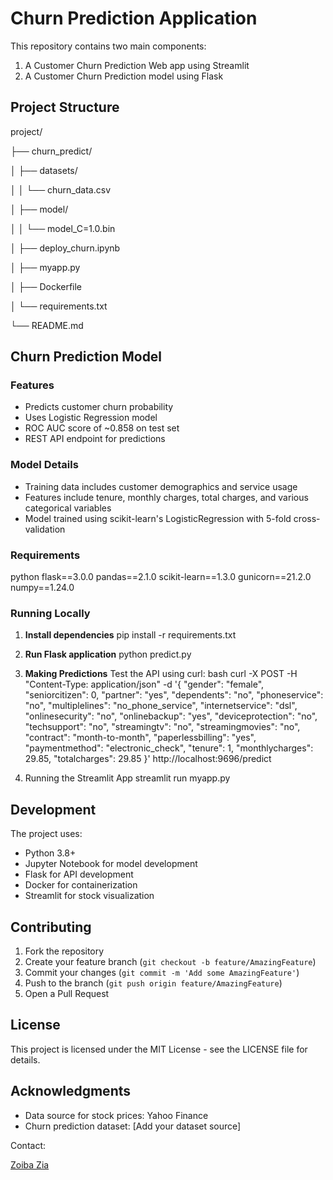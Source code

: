 # Churn Prediction Application

This repository contains two main components:
1. A Customer Churn Prediction Web app using Streamlit
2. A Customer Churn Prediction model using Flask

## Project Structure
project/

├── churn_predict/

│ ├── datasets/

│ │ └── churn_data.csv

│ ├── model/

│ │ └── model_C=1.0.bin

│ ├── deploy_churn.ipynb

│ ├── myapp.py

│ ├── Dockerfile

│ └── requirements.txt

└── README.md


## Churn Prediction Model

### Features
- Predicts customer churn probability
- Uses Logistic Regression model
- ROC AUC score of ~0.858 on test set
- REST API endpoint for predictions

### Model Details
- Training data includes customer demographics and service usage
- Features include tenure, monthly charges, total charges, and various categorical variables
- Model trained using scikit-learn's LogisticRegression with 5-fold cross-validation

### Requirements

python
flask==3.0.0
pandas==2.1.0
scikit-learn==1.3.0
gunicorn==21.2.0
numpy==1.24.0


### Running Locally

1. **Install dependencies**
   pip install -r requirements.txt
2. **Run Flask application**
   python predict.py
3. **Making Predictions**
   Test the API using curl:
   bash
curl -X POST -H "Content-Type: application/json" -d '{
"gender": "female",
"seniorcitizen": 0,
"partner": "yes",
"dependents": "no",
"phoneservice": "no",
"multiplelines": "no_phone_service",
"internetservice": "dsl",
"onlinesecurity": "no",
"onlinebackup": "yes",
"deviceprotection": "no",
"techsupport": "no",
"streamingtv": "no",
"streamingmovies": "no",
"contract": "month-to-month",
"paperlessbilling": "yes",
"paymentmethod": "electronic_check",
"tenure": 1,
"monthlycharges": 29.85,
"totalcharges": 29.85
}' http://localhost:9696/predict

4. Running the Streamlit App
   streamlit run myapp.py

## Development

The project uses:
- Python 3.8+
- Jupyter Notebook for model development
- Flask for API development
- Docker for containerization
- Streamlit for stock visualization

## Contributing

1. Fork the repository
2. Create your feature branch (`git checkout -b feature/AmazingFeature`)
3. Commit your changes (`git commit -m 'Add some AmazingFeature'`)
4. Push to the branch (`git push origin feature/AmazingFeature`)
5. Open a Pull Request

## License

This project is licensed under the MIT License - see the LICENSE file for details.

## Acknowledgments

- Data source for stock prices: Yahoo Finance
- Churn prediction dataset: [Add your dataset source]

Contact: 

[Zoiba Zia](https://www.linkedin.com/in/zoiba/)
